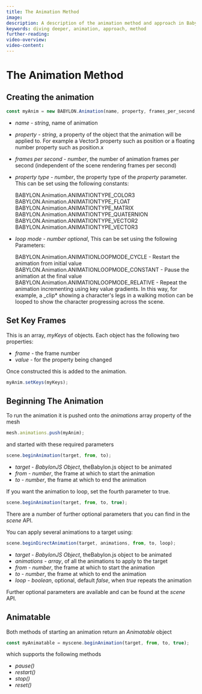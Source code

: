 ```yaml
---
title: The Animation Method
image:
description: A description of the animation method and approach in Babylon.js.
keywords: diving deeper, animation, approach, method
further-reading:
video-overview:
video-content:
---
```


# The Animation Method

## Creating the animation

```javascript
const myAnim = new BABYLON.Animation(name, property, frames_per_second, property_type, loop_mode);
```

- _name_ - _string_, name of animation

- _property_ - _string_, a property of the object that the animation will be applied to. For example a Vector3 property such as position or a floating number property such as position.x

- _frames per second_ - _number_, the number of animation frames per second (independent of the scene rendering frames per second)

- _property type_ - _number_, the property type of the _property_ parameter. This can be set using the following constants:

  BABYLON.Animation.ANIMATIONTYPE_COLOR3  
  BABYLON.Animation.ANIMATIONTYPE_FLOAT  
  BABYLON.Animation.ANIMATIONTYPE_MATRIX  
  BABYLON.Animation.ANIMATIONTYPE_QUATERNION  
  BABYLON.Animation.ANIMATIONTYPE_VECTOR2  
  BABYLON.Animation.ANIMATIONTYPE_VECTOR3

- _loop mode_ - _number optional_, This can be set using the following Parameters:

  BABYLON.Animation.ANIMATIONLOOPMODE_CYCLE - Restart the animation from initial value  
  BABYLON.Animation.ANIMATIONLOOPMODE_CONSTANT - Pause the animation at the final value  
  BABYLON.Animation.ANIMATIONLOOPMODE_RELATIVE - Repeat the animation incrementing using key value gradients. In this way, for example, a \_clip\* showing a character's legs in a walking motion can be looped to show the character progressing across the scene.

## Set Key Frames

This is an array, _myKeys_ of objects. Each object has the following two properties:

- _frame_ - the frame number
- _value_ - for the property being changed

Once constructed this is added to the animation.

```javascript
myAnim.setKeys(myKeys);
```

## Beginning The Animation

To run the animation it is pushed onto the _animations_ array property of the mesh

```javascript
mesh.animations.push(myAnim);
```

and started with these required parameters

```javascript
scene.beginAnimation(target, from, to);
```

- _target_ - _BabylonJS Object_, theBabylon.js object to be animated
- _from_ - _number_, the frame at which to start the animation
- _to_ - _number_, the frame at which to end the animation

If you want the animation to loop, set the fourth parameter to true.

```javascript
scene.beginAnimation(target, from, to, true);
```

<Playground id="#7V0Y1I" title="Basic Sliding Box Animation" description="An example of basic animation by sliding a box." image="/img/playgroundsAndNMEs/divingDeeperAnimationDesign1.jpg"/>

There are a number of further optional parameters that you can find in the _scene_ API.

You can apply several animations to a target using:

```javascript
scene.beginDirectAnimation(target, animations, from, to, loop);
```

- _target_ - _BabylonJS Object_, theBabylon.js object to be animated
- _animations_ - _array_, of all the animations to apply to the target
- _from_ - _number_, the frame at which to start the animation
- _to_ - _number_, the frame at which to end the animation
- _loop_ - _boolean_, optional, default _false_, when _true_ repeats the animation

Further optional parameters are available and can be found at the _scene_ API.

<Playground id="#7V0Y1I#1" title="Sliding Box Direct Animation" description="An example of sliding a box with direct animation." image="/img/playgroundsAndNMEs/divingDeeperAnimationDesign1.jpg" isMain={true} category="Animation"/>

## Animatable

Both methods of starting an animation return an _Animatable_ object

```javascript
const myAnimatable = myscene.beginAnimation(target, from, to, true);
```

which supports the following methods

- _pause()_
- _restart()_
- _stop()_
- _reset()_

<Playground id="#7V0Y1I#2" title="Box animation stop after 5 secs" description="An example of stopping an animation after specific amount of time." image="/img/playgroundsAndNMEs/divingDeeperAnimationDesign1.jpg" isMain={true} category="Animation"/>
